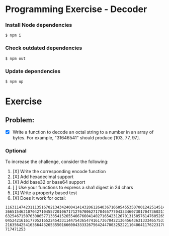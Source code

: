 # Programming Exercise - Decoder
### Install Node dependencies
```
$ npm i
```
### Check outdated dependencies
```
$ npm out
```
### Update dependencies
```
$ npm up
```


# Exercise

## Problem:

- [X] Write a function to decode an octal string to a number in an array of bytes. For example,
"31646541" should produce [103, 77, 97].

### Optional
To increase the challenge, consider the following:
1. [X] Write the corresponding encode function
2. [X] Add hexadecimal support
3. [X] Add base32 or base64 support
4. [ ] Use your functions to express a sha1 digest in 24 chars
5. [X] Write a property based test
6. [X] Does it work for octal:

```
116311474231113516702134342400414143206126403671660545535070012425145143
3665154621070427104557201067171276700627170465777043334607301704736021762
6325467150763006577133541526554667660414027165423126701315057614760526500
0452421616177052165224543311447543654741617367042213645643631333465753306
2163564254163664432653550166600433332675642447003252221104064117622317044
717471253
```

